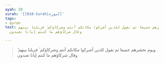 ```yaml
---
ayah: 28
surah: '[[010-Surah|سورة]]'
tags:
- quran
text: ويوم نحشرهم جميعا ثم نقول للذين أشركوا مكانكم أنتم وشركاؤكم ۚ فزيلنا بينهم ۖ
  وقال شركاؤهم ما كنتم إيانا تعبدون

---
```

> ويوم نحشرهم جميعا ثم نقول للذين أشركوا مكانكم أنتم وشركاؤكم ۚ فزيلنا بينهم ۖ وقال شركاؤهم ما كنتم إيانا تعبدون
